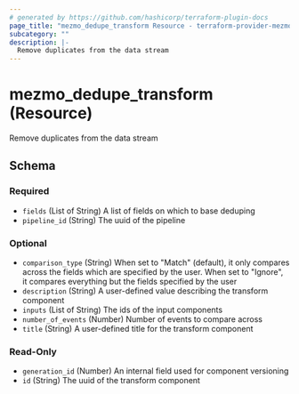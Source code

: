 ```yaml
---
# generated by https://github.com/hashicorp/terraform-plugin-docs
page_title: "mezmo_dedupe_transform Resource - terraform-provider-mezmo"
subcategory: ""
description: |-
  Remove duplicates from the data stream
---
```


# mezmo_dedupe_transform (Resource)

Remove duplicates from the data stream



<!-- schema generated by tfplugindocs -->
## Schema

### Required

- `fields` (List of String) A list of fields on which to base deduping
- `pipeline_id` (String) The uuid of the pipeline

### Optional

- `comparison_type` (String) When set to "Match" (default), it only compares across the fields which are specified by the user. When set to "Ignore", it compares everything but the fields specified by the user
- `description` (String) A user-defined value describing the transform component
- `inputs` (List of String) The ids of the input components
- `number_of_events` (Number) Number of events to compare across
- `title` (String) A user-defined title for the transform component

### Read-Only

- `generation_id` (Number) An internal field used for component versioning
- `id` (String) The uuid of the transform component


